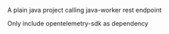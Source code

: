 A plain java project calling java-worker rest endpoint

Only include opentelemetry-sdk as dependency